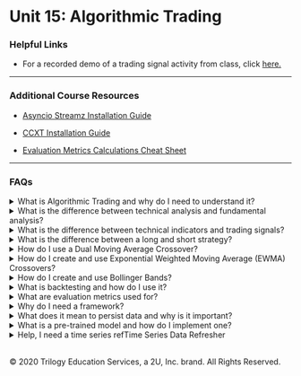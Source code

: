# Unit 15: Algorithmic Trading

### Helpful Links

* For a recorded demo of a trading signal activity from class, click [here.](Activities_walkthrough.md)


---

### Additional Course Resources

* [Asyncio Streamz Installation Guide](Asyncio_Streamz_Install_Guide.md)

* [CCXT Installation Guide](CCXT_Install_Guide.md)

* [Evaluation Metrics Calculations Cheat Sheet](EvaluationsCalculationGuide.md)


---

### FAQs

<details>
<summary>What is Algorithmic Trading and why do I need to understand it?</summary><br>

Algorithmic trading is the trading of stocks using automated computer generated buy/sell decisions.  This type of trading is becoming more and more popular in the FinTech world largely because it can be backtested with historical and current data to prove profitability and for its ability to mitigate profit loss due to human error.  Some algorithmic trading strategies use the technology to inform their end decisions, while others run on auto-pilot - predicting and executing trades autonomously.

Algorithmic trading bots consist of three components:
- Signals:  Information that is useful for predicting the asset movement (such as performance and evaluation metrics, public sentiment).
- Entry Rules:  A decision rule telling you when to buy an asset (such as when a signal reaches a pre-specified, high enough level).
- Exit Rules:  A decision rule telling you when to sell or dispose of an asset (such as when a signal reaches a pre-specified, low enough level).
</details>
<details>
<summary>What is the difference between technical analysis and fundamental analysis?</summary><br>

The two major schools of thought in trading analysis are technical and fundamental analysis.  They are both are beneficial techniques used to develop trading strategies, however the methods of each are quite different.
<blockquote>

<details>
<summary>Technical Analysis</summary><br>

Technical analysis is used to determine the value of a stock based only on the patterns and trends in its price movements and volume.  Examples of technical analysis methods are Moving Averages and Bollinger Bands.  Technical analysts look for known patterns in the trend lines these methods produce, such as pennants, flags and wedges.  Using these patterns, they attempt to predict the stock's future movements.  For an overview list of technical indicator patterns, check out [this](https://www.investopedia.com/articles/technical/112601.asp) Investopedia article.

<br>
</details>
<details>
<summary>Fundamental Analysis</summary><br>

Fundamental analysis attempts to determine the value of a stock based on qualitative factors like management style and business model, quantitative factors such as balance sheet numbers, and even emotional and subjective factors like public sentiment.  Fundamental analysts create complicated mathmatical forecasting models based on these factors, making many assumptions and applying different weights to various factors.

<br>
</details>

</blockquote><br>
</details>


</details>
<details>
<summary>What is the difference between technical indicators and trading signals?</summary><br>

Technical indicators are metrics used to evaluate stock price movements, while trading signals are the point which those indicators suggest a time to buy or sell.  A good trading strategy will utlize both as one plays off the other.

<blockquote>
<details>
<summary>Technical Indicators</summary><br>

Falling under the umbrella of technical analysis, a technical indicator is a data-driven metric that uses trading data such as closing price and volume to analyze the short or long-term price movements occurring over a specified period. For example, a 20-day simple moving average is a technical indicator representing a rolling 20-day mean of a stock's closing prices.

<br>
</details>
<details>
<summary>Trading Signals</summary><br>

A trading signal is the point at which a technical indicator, such as the crossover of two moving averages (short MA and long MA), suggests an opportunity for action--namely whether an individual trader or algorithmic trading program should issue a buy or sell order for a security (such as a stock) at that point in time.

<br>
</details>

</blockquote><br>
</details>

</details>
<details>
<summary>What is the difference between a long and short strategy?</summary><br>

Both long and short strategies are attempts at profitting off the buying and selling of financial assets, however the methods of profitting are quite different.

A long strategy is perhaps the most simple to understand and the most commonly used.  Going long is the classic - *buy low and sell high* strategy most of us are accustomed to when we think of profitting on a sale. To use this strategy the asset is purchased at the lowest price and sold at the highest price, the profit is the difference.

A short strategy is much more difficult to conceptualize.  To short a stock or financial asset, is to make a profit off the decline in value, which seems counterintuitive to many of us at first glance.  To better understand, let's use an example scenario.


</details>
<details>
<summary>How do I use a Dual Moving Average Crossover?</summary><br>


<blockquote>
<details>
<summary>What it is:</summary><br>
The dual moving average crossover utilizes short and long term simple moving averages.  When these two trend lines are plotted, they will move in the same direction on the chart and will eventually cross over each other.  The value at the time of the crossover is considered the crossover point - a type of technical indicator.

Check out the [moving average refresher](Moving_Average_Refresher.md) if you need a quick refresh on how moving averages work!
<br>

<br>
</details>
<details>
<summary>How to use it:</summary><br>

If the short-term moving average line goes above the long-term moving average line, the indicator suggests that the price will be rising higher than the historical average in the short term.

If the short-term moving average line dips below the long-term moving average line, the indicator suggests that the price will be dropping lower than the historical average in the short term.

In the following candlestick chart for Bitcoin, you can see the dual moving average lines and the crossover points, indicating entry (buy signal) and exit (sell signal) points:

<img src=Images/dual_ma_cross.png width=700><br>
</details>
<details>
<summary>How to create it:</summary><br>

The dual moving average crossover can be created by using Pandas functionality.  In the following steps we'll start with a simple example DataFrame with a datetime index and column of closing stock prices.

<img src=Images/signals_df.PNG width=150>
<blockquote><br>
<details>
<summary>Step One: Signal, STMA, and LTMA Columns</summary><br>

First we initialize a `Signals` column, then create our short and long term moving average columns using the `.rolling()` and `.mean()` methods:

```python
# Set the short window and long windows
short_window = 50
long_window = 100

# Generate the short and long moving averages (50 and 100 days, respectively)
signals_df['Signal'] = 0.0
signals_df['SMA50'] = signals_df['Close'].rolling(window=short_window).mean()
signals_df['SMA100'] = signals_df['Close'].rolling(window=long_window).mean()

signals_df.tail()
```
<img src=Images/signals_df_sma.PNG width=250>
<br>


</details><br>
<details>
<summary>Step Two: Creating the Signal Values</summary><br>


Next we create the signals themselves using `np.where()`.  The code begins at the start of the short rolling window because the values prior to that are null.  We accomplish this by slicing the column with a colon after the short_window variable: `signals_df[short_window:]`.  The complete code loos like this:
```python
# Generate the trading signal (1 or 0) to when the short window is less than the long
# Note: Use 1 when the SMA50 is less than SMA100 and 0 for when it is not.
signals_df["Signal"][short_window:] = np.where(
    signals_df["SMA50"][short_window:] < signals_df["SMA100"][short_window:], 1.0, 0.0
)
```
Don't let the above code confuse you!  It is simply checking if the STMA is smaller than the LTMA and inserted a 1 if it is.  A small snippet of the values generated can be seen below:

<img src=Images/signals_df_values.PNG width=350>
</details><br>
<details>
<summary>Step Three: Creating the Entry/Exit Points</summary><br>

The next step is to take the `.diff()` of the `Signals` column and add it to the DataFrame.  Remember, `.diff` just subtracts one cell from the previous and provides the difference:

<img src=Images/signals_df_diff.PNG width=350>
</details><br>
<details>
<summary>Step Four: Visualizing the Indicators</summary><br>

Finally, the entry/exit points can be visualized using the following code:
```python
# Visualize exit position relative to close price
exit = signals_df[signals_df['Entry/Exit'] == -1.0]['Close'].hvplot.scatter(
    color='red',
    legend=False,
    ylabel='Price in $',
    width=1000,
    height=400)

# Visualize entry position relative to close price
entry = signals_df[signals_df['Entry/Exit'] == 1.0]['Close'].hvplot.scatter(
    color='green',
    legend=False,
    ylabel='Price in $',
    width=1000,
    height=400)

# Visualize close price for the investment
security_close = signals_df[['Close']].hvplot(
    line_color='lightgray',
    ylabel='Price in $',
    width=1000,
    height=400)

# Visualize moving averages
moving_avgs = signals_df[['SMA50', 'SMA100']].hvplot(
    ylabel='Price in $',
    width=1000,
    height=400)

# Overlay plots
entry_exit_plot = security_close * moving_avgs * entry * exit
entry_exit_plot.opts(xaxis=None)
```
<img src=Images/signals_df_plot.PNG width=800>

</details>
</blockquote><br>
</details>

</blockquote><br>
</details>
</details>

<details>
<summary>How do I create and use Exponential Weighted Moving Average (EWMA) Crossovers?</summary><br>

<blockquote>
<details>
<summary>What it is:</summary><br>

The EWMA crossover works in much the same way as the dual moving average crossover, except instead of a simple moving average, it utilizes short and long term exponentially weighted moving averages.  Because the most recent prices are more heavily weighted and because the smaller window has less time included, the short term EWMA is considered a fast moving trend line with more momentum than its long term EWMA counterpart.

These two variables are subsequently referred to as a *fast close* for short term EWMA and a *slow close* for long term EWMA. The trading signal from the *fast and slow close* trend lines, differs from dual moving average crossover where the signals indicate either a *long or hold*, or *short or hold* opportunity.  The EWMA crossover presents a *long* or *short* or *hold* opportunity.  __LORI FIX THIS __The logic behind this, is such that when the *fast close* is greater than the *slow close*, a long trade opportunity exists, as price action should rise in the short-term, while a short trade opportunity also exists, but for the opposite scenario in which the slow EMA is greater than the fast EMA.__

Much like the dual simple moving average crossover, when these two trend lines are plotted, they will move in the same direction on the chart and will eventually cross over each other.  The value at the time of the crossover is considered the crossover point - a type of technical indicator.<br>

Check out the [moving average refresher](Moving_Average_Refresher.md) if you need a quick refresh on how moving averages work!

<br>
</details>
<details>
<summary>How to use it:</summary><br>

If the short-term moving average line goes above the long-term moving average line, the indicator suggests that the price will be rising higher than the historical average in the short term.

If the short-term moving average line dips below the long-term moving average line, the indicator suggests that the price will be dropping lower than the historical average in the short term.

In the following candlestick chart for Bitcoin, you can see the dual moving average lines and the crossover points, indicating entry (buy signal) and exit (sell signal) points:

<img src=Images/dual_ma_cross.png width=700><br>
</details>
<details>
<summary>How to create it:</summary><br>

The dual moving average crossover can be created by using Pandas functionality.  In the following steps we'll start with a simple example DataFrame with a datetime index and column of closing stock prices.

<img src=Images/signals_df.PNG width=150>
<blockquote>
<details>
<summary>Step One: Signal, STMA, and LTMA Columns</summary><br>

</details>
</details>
</blockquote><br>

</details>
<details>
<summary>How do I create and use Bollinger Bands?</summary><br>

<blockquote>
<details>
<summary>What it is:</summary><br>

Bollinger Bands are a set of lines representing a positive and negative standard deviation away from the simple moving average (SMA) of the asset's closing price.<br>

These lines create _bands_ that move across the plot, creating an area of empty space. The area within this space represents where the closing price _should_ tend to be.  The entry/exit signals are generated when the closing price trend line moves out of that area and dips either below or above the bottom and top barriers of the bands.

Check out the [moving average refresher](Moving_Average_Refresher.md) if you need a quick refresh on how moving averages work!

<br>
</details>
<details>
<summary>How to use it:</summary><br>

When the closing price trend line moves below the lower band, a long (buy) opportunity exists as the signal suggests that the price action will tend to move upwards and more in line with where the price _should be_ (within the standard deviation area of the bands).

When the closing price trend line moves above the upper band, a short (sell) opportunity exists as the signal suggests that the price action will tend to move lower and more in line with where the price _should be_ (within the standard deviation area of the bands).

<img src=Images/Boll-Bands.png width=700><br>


</details>
<details>
<summary>How to create it:</summary><br>

The dual moving average crossover can be created by using Pandas functionality.  In the following steps we'll start with a simple example DataFrame with a datetime index and column of closing stock prices.

<img src=Images/signals_df.PNG width=150>
<blockquote>
<details>
<summary>Step One: Signal, STMA, and LTMA Columns</summary><br>

</details>
</details>
</blockquote><br>

</details>
<details>
<summary>What is backtesting and how do I use it?</summary><br>

The term sounds more complicated that it actually is - backtesting is simply the testing of your trading strategy using historical data in a simulated scenario.  The results indicate how much the gains and losses would have been if the strategy had been implemented on a dummy portfolio of predetermined share size with a dummy capital amount of a predetermined size.  Typically `500` is chosen for the portfolio size and `$100,000` is chosen for the available capital.

For an example of backtest simulation check out the steps below:

<blockquote>
<details>
<summary>Step One: </summary><br>

To conduct the simulation in Jupyter, the portfolio size and capital amount are set in variables so they can be easily inserted to our code:
```python
# Set initial capital
initial_capital = float(100000)
# Set the share size
share_size = 500
```
The portfolio size, or *position*, is set in a column titled `Position` and is coded to equal `500` when the crossover signal is 1 by multipying our share size by the signal:
```python
# Take a 500 share position where the dual moving average crossover is 1 (SMA50 is greater than SMA100)
signals_df['Position'] = share_size * signals_df['Signal']
```
This inserts a column as seen below: **Lori to update this picture to show column headers**
<img src=Images/active-positions.png>
</details>
<details>
<summary>Step Two: </summary><br>

Next, a columm is inserted indicating the share size purchase or sale, depending on the entry/exit points.  If there is an entry point, the share size is  `500` if there is an exit point, the share size is `-500`.  This is creating by running `.diff()` on the `Position` column.

```python
# Find the points in time where a 500 share position is bought or sold
signals_df['Entry/Exit Position'] = signals_df['Position'].diff()
```

This inserts a column as seen below: **update image**

<img src=Images/entry-exit-positions.png>
</details>
<details>
<summary>Step Three: </summary><br>

Next, the column `Portfolio Holdings` is inserted to represent the cumulative investment in the chosen stock over time.  These values are obtained by multiplying the closing prices of the stock by the cumulative sum for entry/exit positions of 500 shares - or in this case the `Entry/Exity Position` column:

```python
# Multiply share price by entry/exit positions and get the cumulatively sum
signals_df['Portfolio Holdings'] = signals_df['close'] * signals_df['Entry/Exit Position'].cumsum()
```
This inserts a column as seen below: **update image**
</details>
<details>
<summary>Step Three: </summary><br>

We now add another new column to represent the remaining cash value of our capital as we make our psuedo investments.  To calculate this value, we subtract the `initial_capital` from the product of the `close` prices and the cumulative sum of the `Entry/Exit Position`:

```python
# Subtract the initial capital by the portfolio holdings to get the amount of liquid cash in the portfolio
signals_df['Portfolio Cash'] = initial_capital - (signals_df['close'] * signals_df['Entry/Exit Position']).cumsum()
```
This inserts a column as seen below: **update image**
</details>
<details>
<summary>Step Four: </summary><br>

Next, we add the values of the `Portfolio Cash` column to the values of the `Portfolio Holdings` column to create a new column of values - `Portfolio Total`.  This column represents the total value of the portfolio over time.

```python

# Get the total portfolio value by adding the cash amount by the portfolio holdings (or investments)
signals_df['Portfolio Total'] = signals_df['Portfolio Cash'] + signals_df['Portfolio Holdings']
```
This inserts a column as seen below: **update image**
</details>
<details>
<summary>Step Five: </summary><br>

The final step before plotting is to generate the daily and cumulative returns.  The `Portfolio Daily Returns` column is populated by using `.pct_change()` on the `Portfolio Total` column.  The `Portfolio Cumulative Returns` column is populated using `cumprod()` on the newly generated `Portfolio Daily Returns` column.
```python
# Calculate the portfolio daily returns
signals_df['Portfolio Daily Returns'] = signals_df['Portfolio Total'].pct_change()

# Calculate the cumulative returns
signals_df['Portfolio Cumulative Returns'] = (1 + signals_df['Portfolio Daily Returns']).cumprod() - 1
```
This inserts columns as seen below: **update image**

</details>
<details>
<summary>Step Six: </summary><br>

Finally, we can visualize the simulation and thus the overal success or failure of our strategy by plotting the values.

```python
# Visualize exit position relative to total portfolio value
exit = signals_df[signals_df['Entry/Exit'] == -1.0]['Portfolio Total'].hvplot.scatter(
    color='red',
    legend=False,
    ylabel='Total Portfolio Value',
    width=1000,
    height=400
)

# Visualize entry position relative to total portfolio value
entry = signals_df[signals_df['Entry/Exit'] == 1.0]['Portfolio Total'].hvplot.scatter(
    color='green',
    legend=False,
    ylabel='Total Portfolio Value',
    width=1000,
    height=400
)

# Visualize total portoflio value for the investment
total_portfolio_value = signals_df[['Portfolio Total']].hvplot(
    line_color='lightgray',
    ylabel='Total Portfolio Value',
    width=1000,
    height=400
)

# Overlay plots
portfolio_entry_exit_plot = total_portfolio_value * entry * exit
portfolio_entry_exit_plot.opts(xaxis=None)
```
The above code generates a chart like the one below.  This allows us to visualize our simulation.  We can see our entry/exit points in red/green respectively, and we can see the trend line of the value of the portfolio rise over time.  This particular simulation increased the initial capital from $100,000 to a total portfolio value of $132,975:

<img src=Images/sim_visualization.PNG>

</details>

</blockquote><br>
</details>
</details>
<details>
<summary>What are evaluation metrics used for?</summary><br>

Evaluation metrics are calculations used to assess the value of trades.  Used in conjunction with your trading algorithms, they can be used to analyze it's performance and plan for needed adjustments.  In class we cover the following evluation metrics:

- **Cumulative Return:** the total/aggregated amount of gains and losses for an investment. Cumulative return is measured across time and not for a given time period.

- **Annual Return:** a time-weighted annual percentage representing the return on an investment over a period of time.

- **Annual Volatility:** the annualized degree of variation in trading prices over time.

- **Sharpe Ratio:** The return of investment compared to its risk, measured by the difference between the return on investment and the risk-free return.

- **Downside Deviation/Return:** The measure of risk for returns that are below the minimum acceptable return.

- **Sortino Ratio:** The quotient of harmful volatility and overall volatility. The Sortino ratio focuses on downside deviation rather than the standard deviation.

A cheat sheet to these calculations can be seen [here.](EvaluationsCalculationGuide.md)

</details>

<details>
<summary>Why do I need a framework?</summary><br>

A framework is much like a template for your code.  Its a programming technique that organizes code into a workflow that can easily be reused and applied to different scenarios.  Just as a libary like Pandas can provide prebuilt code to be easily inserted into your program, the framework provides prebuilt structure and organization into which that code can be inserted.  The code inside the framework can be easily changed to fit new data, but the flow of the code remains the same.

The trading framework we build in class, provides a work flow for building an entire dashboard to visualize a trading strategy.  The code inside the framework can be swapped out to accompodate new data, but the work flow remains the same so that when the dashboard is generated all of its components have been generated and can be populated.

</details>

<details>
<summary>What does it mean to persist data and why is it important?</summary><br>

Data persistence is the concept of saving data to a database to have a reliable copy of data that is persisted rather than transiently stored as in-memory data structures.

Persisting data is generally a best practice as it provides a method for data recovery should an application ever fail; data stored in transient in-memory data structures will be lost forever if the application itself terminates. Also, persisting data to a database allows for separate data analysis to be done at a later time, if desired.

</details>

<details>
<summary>What is a pre-trained model and how do I implement one?</summary><br>

Just as we can persist data using a database for longetivity and reuse, we can persist models for the same reasons.  When a model is persisted, it is refered to as pre-trained.  Pre-trained models, have been created, configured, and fitted to data then saved for later use.  The models can be loaded as any file can be loaded, using the right modules of course.

This saves us the time consuming process of splitting our data for training and testing, then fitting the model.  If its been done once, and a successful combination has been found, the model can be saved and reused later.

There are many ways to persist your model, however in class we use a library called `joblib`. To save the model we utilize the following code:

```python
from joblib import dump
dump(model, 'your_model.joblib')
```

Once the model is saved, we can load it whenever we need to use it.  We load the model as follows:

```python
from joblib import load
model = load('your_model.joblib')
```

Once the model is loaded, predictions can be made as normal:

```python
predictions = model.predict(X_test)
```
</details>



<details>
<summary>Help, I need a time series refTime Series Data Refresher</summary><br>

Its important to convert dates into time series when working with python and pandas.  For a quick refresher on reading time series data into a pandas DataFrame, see below.  for a full refresher, head back to the [Unit 10 - Time Series FAQ.](../../10-Time-Series/Supplemental/StudentGuide.md)

<blockquote>
<details><summary>How do you convert objects to `datetime`?</summary>

Converting objects to `datetime` can be tricky.  Using pandas, the conversion can be handled upon reading in of data.  The syntax to handle the conversion from `read_csv()` is:

```python
df = pd.read_csv('your_data.csv', parse_dates=True)
```
This converts each object to a `datetime` object.  Alternatively, you can also set the index as the date column for ease of plotting:
```python
df = pd.read_csv('your_data.csv', infer_datetime_format=True, parse_dates=True, index_col='Date')
```

</details>
</blockquote>
<br>
</details>
<br>



© 2020 Trilogy Education Services, a 2U, Inc. brand. All Rights Reserved.
